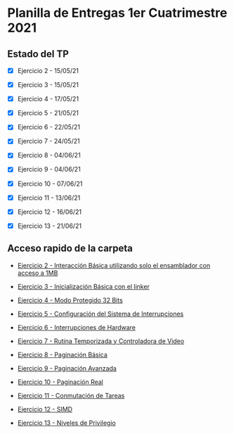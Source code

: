 # Planilla de Entregas 1er Cuatrimestre 2021

## Estado del TP

- [x] Ejercicio  2 - 15/05/21
 
- [x] Ejercicio  3 - 15/05/21
 
- [x] Ejercicio  4 - 17/05/21
 
- [x] Ejercicio  5 - 21/05/21
 
- [x] Ejercicio  6 - 22/05/21
 
- [x] Ejercicio  7 - 24/05/21
 
- [x] Ejercicio  8 - 04/06/21
 
- [x] Ejercicio  9 - 04/06/21

- [x] Ejercicio 10 - 07/06/21

- [x] Ejercicio 11 - 13/06/21

- [x] Ejercicio 12 - 16/06/21

- [x] Ejercicio 13 - 21/06/21

## Acceso rapido de la carpeta

* [Ejercicio  2 - Interacción Básica utilizando solo el ensamblador con acceso a 1MB](/GuiaTP_01/ej_02_v2/)

* [Ejercicio  3 - Inicialización Básica con el linker](/GuiaTP_01/ej_03/)

* [Ejercicio  4 - Modo Protegido 32 Bits](/GuiaTP_01/ej_04/)

* [Ejercicio  5 - Configuración del Sistema de Interrupciones](/GuiaTP_01/ej_05_v2/)

* [Ejercicio  6 - Interrupciones de Hardware](/GuiaTP_01/ej_06/)

* [Ejercicio  7 - Rutina Temporizada y Controladora de Video](/GuiaTP_01/ej_07/)

* [Ejercicio  8 - Paginación Básica](/GuiaTP_01/ej_08/)

* [Ejercicio  9 - Paginación Avanzada](/GuiaTP_01/ej_09/)

* [Ejercicio 10 - Paginación Real](/GuiaTP_01/ej_10/)

* [Ejercicio 11 - Conmutación de Tareas](/GuiaTP_01/ej_11/)

* [Ejercicio 12 - SIMD](/GuiaTP_01/ej_12/)

* [Ejercicio 13 - Niveles de Privilegio](/GuiaTP_01/ej_13/)